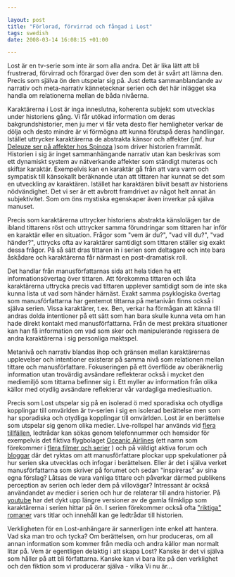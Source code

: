 ```yaml
--- 

layout: post
title: "Förlorad, förvirrad och fångad i Lost" 
tags: swedish 
date: 2008-03-14 16:08:15 +01:00 

---
```


Lost är en tv-serie som inte är som alla andra. Det är lika lätt att bli frustrerad, förvirrad och förargad över den som det är svårt att lämna den. Precis som själva ön den utspelar sig på. Just detta sammanblandande av narrativ och meta-narrativ kännetecknar serien och det här inlägget ska handla om relationerna mellan de båda nivåerna.

Karaktärerna i Lost är inga inneslutna, koherenta subjekt som utvecklas under historiens gång. Vi får utökad information om deras bakgrundshistorier, men ju mer vi får veta desto fler hemligheter verkar de dölja och desto mindre är vi förmögna att kunna förutspå deras handlingar. Istället uttrycker karaktärerna de abstrakta känsor och affekter (jmf. hur [Deleuze ser på affekter hos Spinoza](http://www.webdeleuze.com/php/texte.php?cle=14&groupe=Spinoza&langue=2 "Deleuze ser på affekter hos Spinoza") )som driver historien frammåt. Historien i sig är inget sammanhängande narrativ utan kan beskrivas som ett dynamiskt system av nätverkande affekter som ständigt muteras och skiftar karaktär. Exempelvis kan en karaktär gå från att vara varm och sympatisk till känsokallt beräknande utan att tittaren har kunnat se det som en utveckling av karaktären. Istället har karaktären blivit besatt av historiens nödvändighet. Det vi ser är ett avbrott framdrivet av något helt annat än subjektivitet. Som om öns mystiska egenskaper även inverkar på själva manuset.

Precis som karaktärerna uttrycker historiens abstrakta känslolägen tar de ibland tittarens röst och uttrycker samma förundringar som tittaren har inför en karaktär eller en situation. Frågor som "vem är du?", "vad vill du?", "vad händer?", uttrycks ofta av karaktärer samtidigt som tittaren ställer sig exakt dessa frågor. På så sätt dras tittaren in i serien som deltagare och inte bara åskådare och karaktärerna får närmast en post-dramatisk roll.

Det handlar från manusförfattarnas sida att hela tiden ha ett informationsövertag över tittaren. Att förekomma tittaren och låta karaktärerna uttrycka precis vad tittaren upplever samtidigt som de inte ska kunna lista ut vad som händer härnäst. Exakt samma psyklogiska övertag som manusförfattarna har gentemot tittarna på metanivån finns också i själva serien. Vissa karaktärer, t.ex. Ben, verkar ha förmågan att känna till andras dolda intentioner på ett sätt som han bara skulle kunna veta om han hade direkt kontakt med manusförfattarna. Från de mest prekära situationer kan han få information om vad som sker och manipulerande regissera de andra karaktärerna i sig personliga maktspel.

Metanivå och narrativ blandas ihop och gränsen mellan karaktärernas upplevelser och intentioner existerar på samma nivå som relationen mellan tittare och manusförfattare. Fokuseringen på ett överflöde av oberäknerlig information utan trovärdig avsändare reflekterar också i mycket den mediemiljö som tittarna befinner sig i. Ett myller av information från olika källor med otydlig avsändare reflekterar vår vardagliga mediesituation. 

Precis som Lost utspelar sig på en isolerad ö med sporadiska och otydliga kopplingar till omvärlden är tv-serien i sig en isolerad berättelse men som har sporadiska och otydliga kopplingar till omvärlden. Lost är en berättelse som utspelar sig genom olika medier. Live-rollspel har används vid [flera](http://en.wikipedia.org/wiki/Lost_Experience "flera") [tillfällen](http://en.wikipedia.org/wiki/Lost_Experience "tillfällen"), ledtrådar kan sökas genom telefonnummer och hemsidor för exempelvis det fiktiva flygbolaget [Oceanic Airlines](http://www.oceanic-air.com/ "Oceanic Airlines") (ett namn som förekommer i [flera filmer och serier](http://en.wikipedia.org/wiki/Oceanic_Airlines "flera filmer och serier") ) och på väldigt aktiva forum och [bloggar](http://losteastereggs.blogspot.com/ "bloggar") där det ryktas om att manusförfattare plockar upp spekulationer på hur serien ska utvecklas och infogar i berättelsen. Eller är det i själva verket manusförfattarna som skriver på forumet och sedan "inspireras" av sina egna förslag? Låtsas de vara vanliga tittare och påverkar därmed publikens perception av serien och leder dem på villovägar? Intressant är också användandet av medier i serien och hur de relaterar till andra historier. På [youtube](http://www.youtube.com/watch?v=4bTvAUVPyLI "youtube") har det dykt upp längre versioner av de gamla filmklipp som karaktärerna i serien hittar på ön. I serien förekommer också ofta ["riktiga" romaner](http://lostbooks.blogspot.com/) vars titlar och innehåll kan ge ledtrådar till historien.

Verkligheten för en Lost-anhängare är sannerligen inte enkel att hantera. Vad ska man tro och tycka? Om berättelsen, om hur produceras, om all annan information som kommer från media och andra källor man normalt litar på. Vem är egentligen delaktig i att skapa Lost? Kanske är det vi själva som håller på att bli författarna. Kanske kan vi bara lite på den verklighet och den fiktion som vi producerar själva - vilka Vi nu är... 










